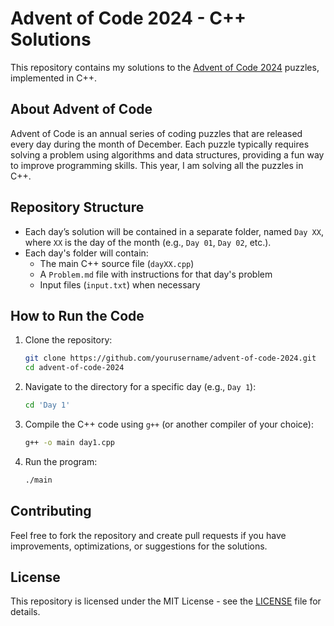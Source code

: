 
# Advent of Code 2024 - C++ Solutions

This repository contains my solutions to the [Advent of Code 2024](https://adventofcode.com/2024) puzzles, implemented in C++.

## About Advent of Code

Advent of Code is an annual series of coding puzzles that are released every day during the month of December. Each puzzle typically requires solving a problem using algorithms and data structures, providing a fun way to improve programming skills. This year, I am solving all the puzzles in C++.

## Repository Structure

- Each day’s solution will be contained in a separate folder, named `Day XX`, where `XX` is the day of the month (e.g., `Day 01`, `Day 02`, etc.).
- Each day's folder will contain:
  - The main C++ source file (`dayXX.cpp`)
  - A `Problem.md` file with instructions for that day's problem
  - Input files (`input.txt`) when necessary
  
## How to Run the Code

1. Clone the repository:
   ```bash
   git clone https://github.com/yourusername/advent-of-code-2024.git
   cd advent-of-code-2024
   ```

2. Navigate to the directory for a specific day (e.g., `Day 1`):
   ```bash
   cd 'Day 1'
   ```

3. Compile the C++ code using `g++` (or another compiler of your choice):
   ```bash
   g++ -o main day1.cpp
   ```

4. Run the program:
   ```bash
   ./main
   ```

## Contributing

Feel free to fork the repository and create pull requests if you have improvements, optimizations, or suggestions for the solutions.

## License

This repository is licensed under the MIT License - see the [LICENSE](LICENSE) file for details.
